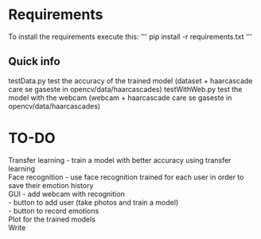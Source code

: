 # Requirements
To install the requirements execute this: 
'''
pip install -r requirements.txt
'''

## Quick info
testData.py test the accuracy of the trained model (dataset + haarcascade care se gaseste in opencv/data/haarcascades) 
testWithWeb.py test the model with the webcam (webcam + haarcascade care se gaseste in opencv/data/haarcascades)

# TO-DO
Transfer learning - train a model with better accuracy using transfer learning  
Face recognition - use face recognition trained for each user in order to save their emotion history  
GUI - add webcam with recognition  
    - button to add user (take photos and train a model)  
    - button to record emotions  
Plot for the trained models  
Write 